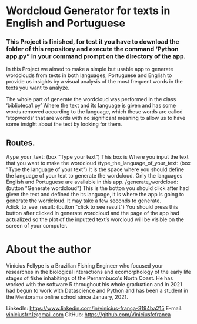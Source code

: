 # Wordcloud Generator for texts in English and Portuguese

### This Project is finished, for test it you have to download the folder of this repository and execute the command ‘Python app.py” in your command prompt on the directory of the app. 

In this Project we aimed to make a simple but usable app to generate wordclouds from texts in both languages, Portuguese and English to provide us insights by a visual analysis of the most frequent words in the texts you want to analyze. 

The whole part of generate the wordcloud was performed in the class ‘biblioteca1.py’ Where the text and its language is given and has some words removed according to the language, which these words are called ‘stopwords’ that are words with no significant meaning to allow us to have some insight about the text by looking for them.

## Routes.

/type_your_text: (box "Type your text") This box is Where you input the text that you want to make the wordcloud
/type_the_language_of_your_text: (box "Type the language of your text") It is the space where you should define the language of your text to generate the wordcloud. Only the languages English and Portuguese are available in this app.
/generate_wordcloud: (button "Generate wordcloud") This is the botton you should click after had given the text and defined the its language, it is where the app is going to generate the wordcloud. It may take a few seconds to generate. 
/click_to_see_result: (button "click to see result") You should press this button after clicked in generate wordcloud and the page of the app had actualized so the plot of the inputted text’s worcloud will be visible on the screen of your computer. 

# About the author
Vinícius Fellype is a Brazilian Fishing Engineer who focused your researches in the biological interactions and ecomorphology of the early life stages of fishe inhabitings of the 
Pernambuco's North Coast. He has worked with the software R throughout his whole graduation and in 2021 had begun to work with Datascience and Python and has been a student in the
Mentorama online school since January, 2021.

LinkedIn: https://www.linkedin.com/in/vinícius-frança-3194ba215 E-mail: viniciusfrn1@gmail.com GitHub: https://github.com/Viniciusfcfranca


